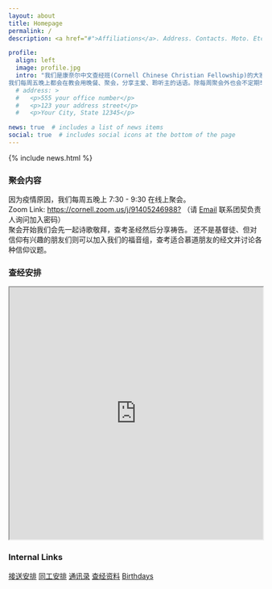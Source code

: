 ```yaml
---
layout: about
title: Homepage
permalink: /
description: <a href="#">Affiliations</a>. Address. Contacts. Moto. Etc.

profile:
  align: left
  image: profile.jpg
  intro: "我们是康奈尔中文查经班(Cornell Chinese Christian Fellowship)的大家庭！
我们每周五晚上都会在教会用晚餐、聚会，分享主爱、聆听主的话语。除每周聚会外也会不定期举办各种活动。诚挚欢迎基督徒或是对信仰有兴趣的朋友加入我们的行列！"
  # address: >
  #   <p>555 your office number</p>
  #   <p>123 your address street</p>
  #   <p>Your City, State 12345</p>

news: true  # includes a list of news items
social: true  # includes social icons at the bottom of the page
---
```


<!-- 我们是康奈尔中文查经班(Cornell Chinese Christian Fellowship)的大家庭！
我们每周五晚上都会在教会用晚餐、聚会，分享主爱、聆听主的话语。除每周聚会外也会不定期举办各种活动。诚挚欢迎基督徒或是对信仰有兴趣的朋友加入我们的行列！ -->

{% include news.html %}

<div class="content-block" id="intro">
<h3>聚会内容</h3>
因为疫情原因，我们每周五晚上 7:30 - 9:30 在线上聚会。<br>
Zoom Link: <a href="https://cornell.zoom.us/j/91405246988?">https://cornell.zoom.us/j/91405246988?</a> （请 <a href="mailto:{{ site.email | encode_email }}">Email</a> 联系团契负责人询问加入密码）<br>
聚会开始我们会先一起诗歌敬拜，查考圣经然后分享祷告。
还不是基督徒、但对信仰有兴趣的朋友们则可以加入我们的福音组，查考适合慕道朋友的经文并讨论各种信仰议题。
</div>

<div class="content-block" id="schedule">
  <h3>查经安排</h3>
<iframe src="https://docs.google.com/spreadsheets/d/e/2PACX-1vQA7XMJ3D6V6hkC6BhjqMK6WTiiDkZ7CUsbgtl1onSKulHsI55l4BF9ZNG0Oda3xKYeWE8X_0F9evC_/pubhtml?gid=509030448&amp;single=true&amp;widget=true&amp;headers=false" width="100%" height="500px"></iframe>
</div>

<div class="content-block" id="links">
  <h3>Internal Links</h3>
  <div class="list-group">
    <a href="https://docs.google.com/spreadsheets/d/1fTmJsCPD79zt0nIhrw1GFQkysZcQx0wy0W1yLiPdkGI/edit?usp=sharing" target="_blank" class="list-group-item list-group-item-action">接送安排</a>
    <a href="https://docs.google.com/spreadsheets/d/1t71xdCgtYfgdhqLPqmgqvWGuqXX15VhwdH8Q-psgOy4/edit?usp=sharing" target="_blank" class="list-group-item list-group-item-action">同工安排</a>
    <a href="https://docs.google.com/spreadsheets/d/17bAOvcNsK-pKnsjn-r7VfBZLXpGezmf6VGI0FiaTSDU/edit?usp=sharing" target="_blank" class="list-group-item list-group-item-action">通讯录</a>
    <a href="https://drive.google.com/drive/folders/1ZOJKiuUgddVg5ioOby4fk13mOHrmNCeF?usp=sharing" target="_blank" class="list-group-item list-group-item-action">查经资料</a>
    <a href="https://docs.google.com/spreadsheets/d/1gp4WJTGfYllaSiV3D0nyYIJ2bQ5VkLqedGyCnoN3mJQ/edit?usp=sharing" target="_blank" class="list-group-item list-group-item-action">Birthdays</a>
  </div>
</div>